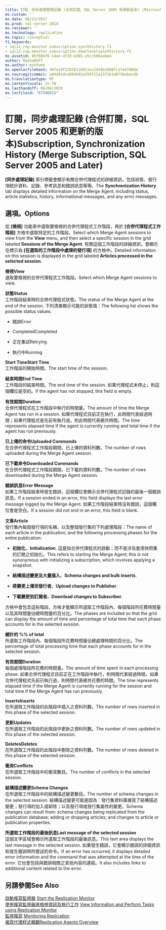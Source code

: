 ```yaml
---
title: 訂閱、同步處理歷程記錄 (合併訂閱、SQL Server 2005 和更新版本) |Microsoft Docs
ms.custom: ''
ms.date: 06/13/2017
ms.prod: sql-server-2014
ms.reviewer: ''
ms.technology: replication
ms.topic: conceptual
f1_keywords:
- sql12.rep.monitor.subscription.synchhistory.f1
- sql12.rep.monitor.subscription.downlevelsynchhistory.f1
ms.assetid: 85f666f6-14ee-4f19-b385-e5cc508aabe4
author: MashaMSFT
ms.author: mathoma
ms.openlocfilehash: 49fe19f22976116813ac2454b2d08fc1fe47d8de
ms.sourcegitcommit: ad4d92dce894592a259721a1571b1d8736abacdb
ms.translationtype: MT
ms.contentlocale: zh-TW
ms.lasthandoff: 08/04/2020
ms.locfileid: "87598815"
---
```

# <a name="subscription-synchronization-history-merge-subscription-sql-server-2005-and-later"></a><span data-ttu-id="3ccb2-102">訂閱，同步處理記錄 (合併訂閱，SQL Server 2005 和更新的版本)</span><span class="sxs-lookup"><span data-stu-id="3ccb2-102">Subscription, Synchronization History (Merge Subscription, SQL Server 2005 and Later)</span></span>
  <span data-ttu-id="3ccb2-103">**[同步處理記錄]** 索引標籤會顯示有關合併代理程式的詳細資訊，包括狀態、發行項統計資料、記錄、參考訊息和錯誤訊息等等。</span><span class="sxs-lookup"><span data-stu-id="3ccb2-103">The **Synchronization History** tab displays detailed information on the Merge Agent, including status, article statistics, history, informational messages, and any error messages.</span></span>  
  
## <a name="options"></a><span data-ttu-id="3ccb2-104">選項。</span><span class="sxs-lookup"><span data-stu-id="3ccb2-104">Options</span></span>  
 <span data-ttu-id="3ccb2-105">從 **[檢視]** 功能表中選取要檢視的合併代理程式工作階段，再於 **[合併代理程式工作階段]** 方格中選取特定的工作階段。</span><span class="sxs-lookup"><span data-stu-id="3ccb2-105">Select which Merge Agent sessions to view from the **View** menu, and then select a specific session in the grid labeled **Sessions of the Merge Agent**.</span></span> <span data-ttu-id="3ccb2-106">有關這個工作階段的詳細資訊，會顯示在標示為 **[在選取的工作階段中處理的發行項]** 的方格中。</span><span class="sxs-lookup"><span data-stu-id="3ccb2-106">Detailed information on this session is displayed in the grid labeled **Articles processed in the selected session**.</span></span>  
  
 <span data-ttu-id="3ccb2-107">**檢視**</span><span class="sxs-lookup"><span data-stu-id="3ccb2-107">**View**</span></span>  
 <span data-ttu-id="3ccb2-108">選取要檢視的合併代理程式工作階段。</span><span class="sxs-lookup"><span data-stu-id="3ccb2-108">Select which Merge Agent sessions to view.</span></span>  
  
 <span data-ttu-id="3ccb2-109">**狀態**</span><span class="sxs-lookup"><span data-stu-id="3ccb2-109">**Status**</span></span>  
 <span data-ttu-id="3ccb2-110">工作階段結束時的合併代理程式狀態。</span><span class="sxs-lookup"><span data-stu-id="3ccb2-110">The status of the Merge Agent at the end of the session.</span></span> <span data-ttu-id="3ccb2-111">下列清單顯示可能的狀態值：</span><span class="sxs-lookup"><span data-stu-id="3ccb2-111">The following list shows the possible status values:</span></span>  
  
-   <span data-ttu-id="3ccb2-112">錯誤</span><span class="sxs-lookup"><span data-stu-id="3ccb2-112">Error</span></span>  
  
-   <span data-ttu-id="3ccb2-113">Completed</span><span class="sxs-lookup"><span data-stu-id="3ccb2-113">Completed</span></span>  
  
-   <span data-ttu-id="3ccb2-114">正在重試</span><span class="sxs-lookup"><span data-stu-id="3ccb2-114">Retrying</span></span>  
  
-   <span data-ttu-id="3ccb2-115">執行中</span><span class="sxs-lookup"><span data-stu-id="3ccb2-115">Running</span></span>  
  
 <span data-ttu-id="3ccb2-116">**Start Time**</span><span class="sxs-lookup"><span data-stu-id="3ccb2-116">**Start Time**</span></span>  
 <span data-ttu-id="3ccb2-117">工作階段的開始時間。</span><span class="sxs-lookup"><span data-stu-id="3ccb2-117">The start time of the session.</span></span>  
  
 <span data-ttu-id="3ccb2-118">**結束時間**</span><span class="sxs-lookup"><span data-stu-id="3ccb2-118">**End Time**</span></span>  
 <span data-ttu-id="3ccb2-119">工作階段的結束時間。</span><span class="sxs-lookup"><span data-stu-id="3ccb2-119">The end time of the session.</span></span> <span data-ttu-id="3ccb2-120">如果代理程式未停止，則這個欄位是空的。</span><span class="sxs-lookup"><span data-stu-id="3ccb2-120">If the agent has not stopped, this field is empty.</span></span>  
  
 <span data-ttu-id="3ccb2-121">**有效期間**</span><span class="sxs-lookup"><span data-stu-id="3ccb2-121">**Duration**</span></span>  
 <span data-ttu-id="3ccb2-122">合併代理程式在工作階段中執行的時間量。</span><span class="sxs-lookup"><span data-stu-id="3ccb2-122">The amount of time the Merge Agent has run in a session.</span></span> <span data-ttu-id="3ccb2-123">如果代理程式目前正在執行，此時間代表經過時間；如果代理程式是先前有執行過，則此時間代表總共時間。</span><span class="sxs-lookup"><span data-stu-id="3ccb2-123">The time represents elapsed time if the agent is currently running and total time if the agent has run previously.</span></span>  
  
 <span data-ttu-id="3ccb2-124">**已上傳的命令**</span><span class="sxs-lookup"><span data-stu-id="3ccb2-124">**Uploaded Commands**</span></span>  
 <span data-ttu-id="3ccb2-125">在合併代理程式工作階段期間，已上傳的資料列數。</span><span class="sxs-lookup"><span data-stu-id="3ccb2-125">The number of rows uploaded during the Merge Agent session.</span></span>  
  
 <span data-ttu-id="3ccb2-126">**已下載命令**</span><span class="sxs-lookup"><span data-stu-id="3ccb2-126">**Downloaded Commands**</span></span>  
 <span data-ttu-id="3ccb2-127">在合併代理程式工作階段期間，已下載的資料列數。</span><span class="sxs-lookup"><span data-stu-id="3ccb2-127">The number of rows downloaded during the Merge Agent session.</span></span>  
  
 <span data-ttu-id="3ccb2-128">**錯誤訊息**</span><span class="sxs-lookup"><span data-stu-id="3ccb2-128">**Error Message**</span></span>  
 <span data-ttu-id="3ccb2-129">如果工作階段結束時發生錯誤，這個欄位會顯示合併代理程式記錄的最後一個錯誤訊息。</span><span class="sxs-lookup"><span data-stu-id="3ccb2-129">If a session ended in an error, this field displays the last error message logged by the Merge Agent.</span></span> <span data-ttu-id="3ccb2-130">如果工作階段結束時沒有錯誤，這個欄位會是空白。</span><span class="sxs-lookup"><span data-stu-id="3ccb2-130">If a session did not end in an error, this field is blank.</span></span>  
  
 <span data-ttu-id="3ccb2-131">**文章**</span><span class="sxs-lookup"><span data-stu-id="3ccb2-131">**Article**</span></span>  
 <span data-ttu-id="3ccb2-132">發行集內每個發行項的名稱，以及整個發行集的下列處理階段：</span><span class="sxs-lookup"><span data-stu-id="3ccb2-132">The name of each article in the publication, and the following processing phases for the entire publication:</span></span>  
  
-   <span data-ttu-id="3ccb2-133">**初始化**。</span><span class="sxs-lookup"><span data-stu-id="3ccb2-133">**Initialization**.</span></span> <span data-ttu-id="3ccb2-134">這是指合併代理程式的啟動；而不是涉及套用快照集的訂閱之初始化。</span><span class="sxs-lookup"><span data-stu-id="3ccb2-134">This refers to starting the Merge Agent; this is not synonymous with initializing a subscription, which involves applying a snapshot.</span></span>  
  
-   <span data-ttu-id="3ccb2-135">**結構描述變更及大量插入**。</span><span class="sxs-lookup"><span data-stu-id="3ccb2-135">**Schema changes and bulk inserts**.</span></span>  
  
-   <span data-ttu-id="3ccb2-136">**將變更上傳至發行者**。</span><span class="sxs-lookup"><span data-stu-id="3ccb2-136">**Upload changes to Publisher**.</span></span>  
  
-   <span data-ttu-id="3ccb2-137">**下載變更到訂閱者**。</span><span class="sxs-lookup"><span data-stu-id="3ccb2-137">**Download changes to Subscriber**.</span></span>  
  
 <span data-ttu-id="3ccb2-138">方格中會包含這些階段，方格才能顯示所選取工作階段內、每個階段所花費時間量以及其時間量佔總時間量的百分比。</span><span class="sxs-lookup"><span data-stu-id="3ccb2-138">The phases are included so that the grid can display the amount of time and percentage of total time that each phase accounts for in the selected session.</span></span>  
  
 <span data-ttu-id="3ccb2-139">**總計的 %**</span><span class="sxs-lookup"><span data-stu-id="3ccb2-139">**% of total**</span></span>  
 <span data-ttu-id="3ccb2-140">所選取工作階段內、每個階段所花費時間量佔總處理時間的百分比。</span><span class="sxs-lookup"><span data-stu-id="3ccb2-140">The percentage of total processing time that each phase accounts for in the selected session.</span></span>  
  
 <span data-ttu-id="3ccb2-141">**有效期間**</span><span class="sxs-lookup"><span data-stu-id="3ccb2-141">**Duration**</span></span>  
 <span data-ttu-id="3ccb2-142">每個處理階段所花費的時間量。</span><span class="sxs-lookup"><span data-stu-id="3ccb2-142">The amount of time spent in each processing phase.</span></span> <span data-ttu-id="3ccb2-143">如果合併代理程式目前正在工作階段中執行，則時間代表經過時間，如果合併代理程式先前已執行過，則時間代表總共花費的時間。</span><span class="sxs-lookup"><span data-stu-id="3ccb2-143">The time represents elapsed time if the Merge Agent is currently running for the session and total time if the Merge Agent has run previously.</span></span>  
  
 <span data-ttu-id="3ccb2-144">**Inserts**</span><span class="sxs-lookup"><span data-stu-id="3ccb2-144">**Inserts**</span></span>  
 <span data-ttu-id="3ccb2-145">在所選取工作階段的此階段中插入之資料列數。</span><span class="sxs-lookup"><span data-stu-id="3ccb2-145">The number of rows inserted in this phase of the selected session.</span></span>  
  
 <span data-ttu-id="3ccb2-146">**更新**</span><span class="sxs-lookup"><span data-stu-id="3ccb2-146">**Updates**</span></span>  
 <span data-ttu-id="3ccb2-147">在所選取工作階段的此階段中更新之資料列數。</span><span class="sxs-lookup"><span data-stu-id="3ccb2-147">The number of rows updated in this phase of the selected session.</span></span>  
  
 <span data-ttu-id="3ccb2-148">**Deletes**</span><span class="sxs-lookup"><span data-stu-id="3ccb2-148">**Deletes**</span></span>  
 <span data-ttu-id="3ccb2-149">在所選取工作階段的此階段中刪除之資料列數。</span><span class="sxs-lookup"><span data-stu-id="3ccb2-149">The number of rows deleted in this phase of the selected session.</span></span>  
  
 <span data-ttu-id="3ccb2-150">**衝突**</span><span class="sxs-lookup"><span data-stu-id="3ccb2-150">**Conflicts**</span></span>  
 <span data-ttu-id="3ccb2-151">在所選取工作階段中的衝突數目。</span><span class="sxs-lookup"><span data-stu-id="3ccb2-151">The number of conflicts in the selected session.</span></span>  
  
 <span data-ttu-id="3ccb2-152">**結構描述變更**</span><span class="sxs-lookup"><span data-stu-id="3ccb2-152">**Schema Changes**</span></span>  
 <span data-ttu-id="3ccb2-153">在所選取工作階段中的結構描述變更數目。</span><span class="sxs-lookup"><span data-stu-id="3ccb2-153">The number of schema changes in the selected session.</span></span> <span data-ttu-id="3ccb2-154">結構描述變更可能是因為：發行集資料庫複寫了結構描述變更；發行項的加入或卸除；以及發行項或發行集屬性的變更。</span><span class="sxs-lookup"><span data-stu-id="3ccb2-154">Schema changes can result from: schema changes being replicated from the publication database; adding or dropping articles; and changes to article or publication properties.</span></span>  
  
 <span data-ttu-id="3ccb2-155">**所選取工作階段的最後訊息**</span><span class="sxs-lookup"><span data-stu-id="3ccb2-155">**Last message of the selected session**</span></span>  
 <span data-ttu-id="3ccb2-156">這個文字區域會顯示所選取工作階段的最後訊息。</span><span class="sxs-lookup"><span data-stu-id="3ccb2-156">This text area displays the last message in the selected session.</span></span> <span data-ttu-id="3ccb2-157">如果發生錯誤，它會顯示錯誤的詳細資訊和發生錯誤時所嘗試的命令。</span><span class="sxs-lookup"><span data-stu-id="3ccb2-157">If an error has occurred, it displays detailed error information and the command that was attempted at the time of the error.</span></span> <span data-ttu-id="3ccb2-158">它也會包括與錯誤相關之其他內容的連結。</span><span class="sxs-lookup"><span data-stu-id="3ccb2-158">It also includes links to additional content related to the error.</span></span>  
  
## <a name="see-also"></a><span data-ttu-id="3ccb2-159">另請參閱</span><span class="sxs-lookup"><span data-stu-id="3ccb2-159">See Also</span></span>  
 <span data-ttu-id="3ccb2-160">[啟動複寫監視器](monitor/start-the-replication-monitor.md) </span><span class="sxs-lookup"><span data-stu-id="3ccb2-160">[Start the Replication Monitor](monitor/start-the-replication-monitor.md) </span></span>  
 <span data-ttu-id="3ccb2-161">[使用複寫監視器來檢視資訊及執行工作](monitor/view-information-and-perform-tasks-replication-monitor.md) </span><span class="sxs-lookup"><span data-stu-id="3ccb2-161">[View Information and Perform Tasks using Replication Monitor](monitor/view-information-and-perform-tasks-replication-monitor.md) </span></span>  
 <span data-ttu-id="3ccb2-162">[監視複寫](monitoring-replication.md) </span><span class="sxs-lookup"><span data-stu-id="3ccb2-162">[Monitoring Replication](monitoring-replication.md) </span></span>  
 [<span data-ttu-id="3ccb2-163">複寫代理程式概觀</span><span class="sxs-lookup"><span data-stu-id="3ccb2-163">Replication Agents Overview</span></span>](agents/replication-agents-overview.md)  
  
  

